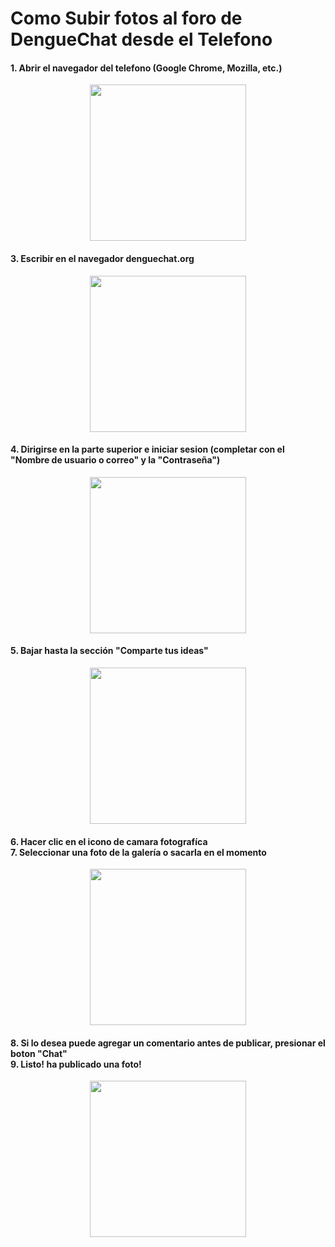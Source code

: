 <h1>Como Subir fotos al foro de DengueChat desde el Telefono</h1>
<h4> 1. Abrir el navegador del telefono (Google Chrome, Mozilla, etc.) </h4>
<p align="center">
  <img src="https://i.imgur.com/v4322Mz.jpg" width="250"/>
</p>
<h4> 3. Escribir en el navegador denguechat.org</h4>
<p align="center">
  <img src="https://i.imgur.com/5nDlqSs.jpg" width="250"/>
</p>
<h4> 4. Dirigirse en la parte superior e iniciar sesion (completar con el "Nombre de usuario o correo" y la "Contraseña") </h4>
<p align="center">
  <img src="https://i.imgur.com/RR6b6zY.jpg" width="250"/>
</p>
<h4> 5. Bajar hasta la sección "Comparte tus ideas" </h4>
<p align="center">
  <img src="https://i.imgur.com/e7CSBka.jpg" width="250"/>
</p>
<h4> 6. Hacer clic en el icono de camara fotografíca <br>
     7. Seleccionar una foto de la galería o sacarla en el momento</h4>
<p align="center">
  <img src="https://i.imgur.com/NEhQVol.jpg" width="250"/>
</p>
<h4> 8. Si lo desea puede agregar un comentario antes de publicar, presionar el boton "Chat" <br>
     9. Listo! ha publicado una foto!</h4> 
<p align="center">
  <img src="https://i.imgur.com/G83ZxGB.jpg" width="250"/>
</p>



